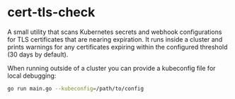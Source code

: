 # cert-tls-check

A small utility that scans Kubernetes secrets and webhook configurations for TLS
certificates that are nearing expiration. It runs inside a cluster and prints
warnings for any certificates expiring within the configured threshold (30 days
by default).

When running outside of a cluster you can provide a kubeconfig file for local
debugging:

```bash
go run main.go --kubeconfig=/path/to/config
```
